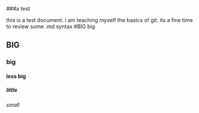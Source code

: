 ###a test

this is a test document.
i am teaching myself the basics of git.
its a fine time to review some .md syntax
#BIG big
## BIG
### big
#### less big
##### little
###### small


